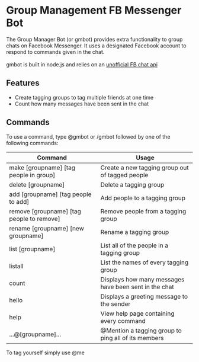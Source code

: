 # Group Management FB Messenger Bot
The Group Manager Bot (or gmbot) provides extra functionality to group chats on Facebook Messenger. It uses a designated Facebook account to respond to commands given in the chat.
<br><br>
gmbot is built in node.js and relies on an [unofficial FB chat api](https://github.com/Schmavery/facebook-chat-api)

## Features
* Create tagging groups to tag multiple friends at one time
* Count how many messages have been sent in the chat

## Commands
To use a command, type @gmbot or /gmbot followed by one of the following commands:

| Command | Usage |
| --- | --- |
| make [groupname] [tag people in group] | Create a new tagging group out of tagged people |
| delete [groupname] | Delete a tagging group |
| add [groupname] [tag people to add] | Add people to a tagging group |
| remove [groupname] [tag people to remove] | Remove people from a tagging group |
| rename [groupname] [new groupname] | Rename a tagging group |
| list [groupname] | List all of the people in a tagging group |
| listall | List the names of every tagging group |
| count | Displays how many messages have been sent in the chat |
| hello | Displays a greeting message to the sender |
| help | View help page containing every command |
| ...@[groupname]... | @Mention a tagging group to ping all of its members |

To tag yourself simply use @me
